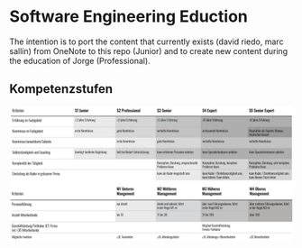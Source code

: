 # Software Engineering Eduction

The intention is to port the content that currently exists (david riedo, marc sallin) from OneNote to this repo (Junior) and to create new content during the education of Jorge (Professional).

## Kompetenzstufen

![Swiss ICT Kompetenzstufen](img/Kompetenzstufen.png)
